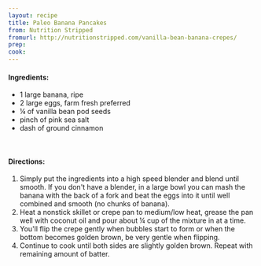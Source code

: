 ```yaml
---
layout: recipe
title: Paleo Banana Pancakes
from: Nutrition Stripped
fromurl: http://nutritionstripped.com/vanilla-bean-banana-crepes/
prep: 
cook: 
---
```


#### Ingredients:

* 1 large banana, ripe
* 2 large eggs, farm fresh preferred
* ¼ of vanilla bean pod seeds
* pinch of pink sea salt
* dash of ground cinnamon


<br>

#### Directions:

1. Simply put the ingredients into a high speed blender and blend until smooth. If you don't have a blender, in a large bowl you can mash the banana with the back of a fork and beat the eggs into it until well combined and smooth (no chunks of banana).
2. Heat a nonstick skillet or crepe pan to medium/low heat, grease the pan well with coconut oil and pour about ¼ cup of the mixture in at a time.
3. You'll flip the crepe gently when bubbles start to form or when the bottom becomes golden brown, be very gentle when flipping.
4. Continue to cook until both sides are slightly golden brown. Repeat with remaining amount of batter.
